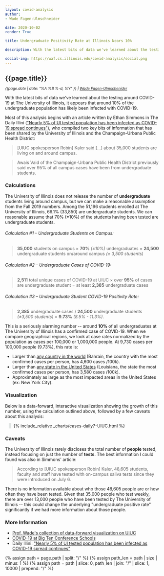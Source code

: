 ```yaml
---
layout: covid-analysis
author:
- Wade Fagen-Ulmschneider

date: 2020-10-02
render: True

title: Undergraduate Positivity Rate at Illinois Nears 10%

description: With the latest bits of data we've learned about the testing around COVID-19 at The University of Illinois, it appears that around 10% of the undergraduate population has likely been infected with COVID-19.

social-img: https://waf.cs.illinois.edu/covid-analysis/social.png
---
```


<link rel="stylesheet" href="../css.css">

## {{page.title}}

<p style="margin-top: -5px; font-size: 12px;">
  <i>
    {{page.date | date: "%A %B %-d, %Y" }} |
    <a href="https://waf.cs.illinois.edu/">Wade Fagen-Ulmschenider</a>
  </i>
</p>

With the latest bits of data we've learned about the testing around COVID-19 at The University of Illinois, it appears that around 10% of the undergraduate population has likely been infected with COVID-19.

Most of this analysis begins with an article written by Ethan Simmons in The Daily Illini (["Nearly 5% of UI tested population has been infected as COVID-19 spread continues"](https://dailyillini.com/covid-10/2020/09/28/5-ui-testers-infected-covid-19-spread-continues/)), who compiled two key bits of information that has been shared by the University of Illinois and the Champaign-Urbana Public Health District:

<blockquote>
[UIUC spokesperson Robin] Kaler said [...] about 35,000 students are living on and around campus. 
</blockquote>

<blockquote>
Awais Vaid of the Champaign-Urbana Public Health District previously said over 95% of all campus cases have been from undergraduate students.
</blockquote>

### Calculations

The University of Illinois does not release the number of <b>undergraduate</b> students living around campus, but we can make a reasonable assumption from the Fall 2019 numbers. Among the 51,196 students enrolled at The University of Illinois, 66.1% (33,850) are undergraduate students.  We can reasonable assume that 70% (±10%) of the students having been tested are undergraduate students.

###### Calculation #1 &ndash; Undergraduate Students on Campus:
<blockquote>
<b>35,000</b> students on campus × <b>70%</b> <i>(±10%)</i> undergraduates = <b>24,500</b> undergraduate students on/around campus <i>(± 3,500 students)</i>
</blockquote>

###### Calculation #2 &ndash; Undergraduate Cases of COVID-19:
<blockquote>
<b>2,511</b> total unique cases of COVID-19 at UIUC × over <b>95%</b> of cases are undergraduate student = at least <b>2,385</b> undergraduate cases
</blockquote>

###### Calculation #3 &ndash; Undergraduate Student COVID-19 Positivity Rate:
<blockquote>
<b>2,385</b> undergraduate cases / <b>24,500</b> undergraduate students <i>(±3,500 students)</i> = <b>9.73%</b> <i>(8.5% - 11.3%)</i>.
</blockquote>

This is a seriously alarming number -- around **10%** of all undergraduates at The University of Illinois has a confirmed case of COVID-19.  When we compare geographical regions, we look at case rates normalized by the population as cases per 100,000 or 1,000,000 people.  At 9,730 cases per 100,000 people (9.73%), this rate is:

- Larger than [any country in the world](https://91-divoc.com/pages/covid-visualization/?chart=countries-normalized&highlight=(None)&show=25&y=both&scale=linear&data=cases&data-source=jhu&xaxis=left#countries-normalized) (Bahrain, the country with the most confirmed cases per person, has 4,600 cases /100k).
- Larger than [any state in the United States](https://91-divoc.com/pages/covid-visualization/?chart=states-normalized&highlight=(None)&show=us-states&y=both&scale=linear&data=cases&data-source=jhu&xaxis=right-all#states-normalized) (Louisiana, the state the most confirmed cases per person, has 3,580 cases /100k).
- Approximately as large as the most impacted areas in the United States (ex: New York City).


### Visualization

Below is a data-forward, interactive visualization showing the growth of this number, using the calculation outlined above, followed by a few caveats about this analysis:

<div style="margin-left: 3%; margin-right: 5%; padding-left: 2%;  border-left: solid 2px hsl(173, 30%, 20%); ">
<div id="sizer"></div>
{% include_relative _charts/cases-daily7-UIUC.html %}
</div>


### Caveats

The University of Illinois rarely discloses the total number of **people** tested, instead focusing on just the number of **tests**.  The best information I could found was also in Simmons' article:

<blockquote>
According to [UIUC spokesperson Robin] Kaler, 48,605 students, faculty and staff have tested with on-campus saliva tests since they were introduced on July 6. 
</blockquote>

There is no information available about who those 48,605 people are or how often they have been tested.  Given that 35,000 people who test weekly, there are over 13,000 people who have been tested by The University of Illinois -- this could change the underlying "undergraduate positive rate" significantly if we had more information about those people.


### More Information

- [Prof. Wade's collection of data-forward visualization on UIUC](https://waf.cs.illinois.edu/covid-analysis/uiuc/)
- [COVID-19 at Big Ten Conference Schools](https://91-divoc.com/pages/covid-19-at-big-ten-conference-schools/)
- Daily Illini: ["Nearly 5% of UI tested population has been infected as COVID-19 spread continues"](https://dailyillini.com/covid-10/2020/09/28/5-ui-testers-infected-covid-19-spread-continues/)



<script defer src="https://code.jquery.com/jquery-3.5.1.min.js" integrity="sha256-9/aliU8dGd2tb6OSsuzixeV4y/faTqgFtohetphbbj0=" crossorigin="anonymous"></script>
<script defer src="https://cdn.jsdelivr.net/npm/lodash@4.17.19/lodash.min.js" integrity="sha256-Jvh9+A4HNbbWsWl1Dw7kAzNsU3y8elGIjLnUSUNMtLg=" crossorigin="anonymous"></script>
<script defer src="https://d3js.org/d3.v5.min.js" crossorigin="anonymous"></script>

{% assign path = page.path | split: "/" %}
{% assign path_len = path | size | minus: 1 %}
{% assign path = path | slice: 0, path_len | join: "/" | slice: 1, 10000 | prepend: "/" %}

<script defer src="/static/js/d3-tip.js"></script>
<script defer src="{{path}}/src/updated.js"></script>
<script defer src="{{path}}/src/vv-oct.js"></script>


